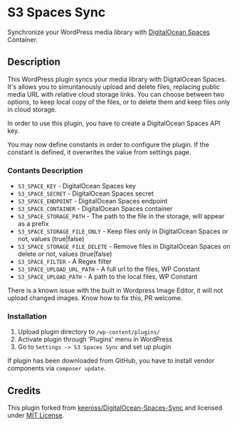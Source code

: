 # S3 Spaces Sync

Synchronize your WordPress media library with [DigitalOcean Spaces](https://www.digitalocean.com/?refcode=5c4f2a9f0908) Container.

## Description

This WordPress plugin syncs your media library with DigitalOcean Spaces. It's allows you
to simuntanously upload and delete files, replacing public media URL with relative cloud
storage links. You can choose between two options, to keep local copy of the files, or to
delete them and keep files only in cloud storage.

In order to use this plugin, you have to create a DigitalOcean Spaces API key.

You may now define constants in order to configure the plugin. If the constant is defined,
it overwrites the value from settings page.

### Contants Description

- `S3_SPACE_KEY` - DigitalOcean Spaces key
- `S3_SPACE_SECRET` - DigitalOcean Spaces secret
- `S3_SPACE_ENDPOINT` - DigitalOcean Spaces endpoint
- `S3_SPACE_CONTAINER` - DigitalOcean Spaces container
- `S3_SPACE_STORAGE_PATH` - The path to the file in the storage, will appear as a prefix
- `S3_SPACE_STORAGE_FILE_ONLY` - Keep files only in DigitalOcean Spaces or not, values (true|false)
- `S3_SPACE_STORAGE_FILE_DELETE` - Remove files in DigitalOcean Spaces on delete or not, values (true|false)
- `S3_SPACE_FILTER` - A Regex filter
- `S3_SPACE_UPLOAD_URL_PATH` - A full url to the files, WP Constant
- `S3_SPACE_UPLOAD_PATH` - A path to the local files, WP Constant

There is a known issue with the built in Wordpress Image Editor, it will not upload changed images.
Know how to fix this, PR welcome.

### Installation

1. Upload plugin directory to `/wp-content/plugins/`
2. Activate plugin through 'Plugins' menu in WordPress
3. Go to `Settings -> S3 Spaces Sync` and set up plugin

If plugin has been downloaded from GitHub, you have to install vendor components via `composer update`.

## Credits

This plugin forked from [keeross/DigitalOcean-Spaces-Sync](https://github.com/keeross/DigitalOcean-Spaces-Sync)
and licensed under [MIT License](./license.txt).
